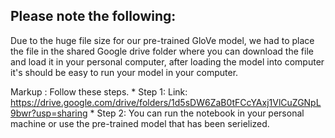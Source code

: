 ## Please note the following:
Due to the huge file size for our pre-trained GloVe model, we had to place the file in the shared Google drive folder where you can download the file and load it in your personal computer,
after loading the model into computer it's should be easy to run your model in your computer.


Markup : Follow these steps.
              * Step 1: Link: https://drive.google.com/drive/folders/1d5sDW6ZaB0tFCcYAxj1VlCuZGNpL9bwr?usp=sharing 
              * Step 2: You can run the notebook in your personal machine or use the pre-trained model that has been serielized.
